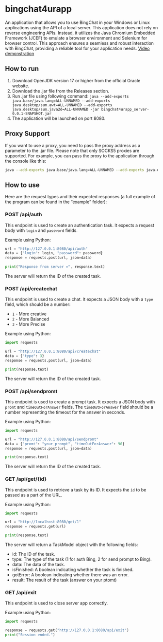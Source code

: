 # bingchat4urapp
An application that allows you to use BingChat in your Windows or Linux applications using the API of a local server. This application does not rely on reverse engineering APIs. Instead, it utilizes the Java Chromium Embedded Framework (JCEF) to emulate a browser environment and Selenium for browser control. This approach ensures a seamless and robust interaction with BingChat, providing a reliable tool for your application needs.
[Video demonstration](https://youtu.be/lHJaL333qAE)

## How to run
1. Download OpenJDK version 17 or higher from the official Oracle website.
2. Download the .jar file from the Releases section.
3. Run .jar file using following command: `java --add-exports java.base/java.lang=ALL-UNNAMED --add-exports java.desktop/sun.awt=ALL-UNNAMED --add-exports java.desktop/sun.java2d=ALL-UNNAMED -jar bingchat4urapp_server-0.0.1-SNAPSHOT.jar` 
4. The application will be launched on port 8080.

## Proxy Support
If you want to use a proxy, you need to pass the proxy address as a parameter to the .jar file. Please note that only SOCKS5 proxies are supported. For example, you can pass the proxy to the application through the console like this:

```bash
java --add-exports java.base/java.lang=ALL-UNNAMED --add-exports java.desktop/sun.awt=ALL-UNNAMED --add-exports java.desktop/sun.java2d=ALL-UNNAMED -jar bingchat4urapp_server-0.0.1-SNAPSHOT.jar --proxy 127.0.0.1:8521
```

## How to use

Here are the request types and their expected responses (а full example of the program can be found in the “example” folder):

### POST /api/auth

This endpoint is used to create an authentication task. It expects a request body with `login` and `password` fields.

Example using Python:

```python
url = "http://127.0.0.1:8080/api/auth"
data = {"login": login, "password": password}
response = requests.post(url, json=data)
    
print("Response from server =", response.text)
```
The server will return the ID of the created task.

### POST /api/createchat
This endpoint is used to create a chat. It expects a JSON body with a `type` field, which should be a number:
* `1` - More creative
* `2` - More Balanced
* `3` - More Precise

Example using Python:
```python
import requests

url = "http://127.0.0.1:8080/api/createchat"
data = {"type": 3}
response = requests.post(url, json=data)

print(response.text)
```
The server will return the ID of the created task.

### POST /api/sendpromt
This endpoint is used to create a prompt task. It expects a JSON body with `promt` and `timeOutForAnswer` fields. The `timeOutForAnswer` field should be a number representing the timeout for the answer in seconds.

Example using Python:
```python
import requests

url = "http://127.0.0.1:8080/api/sendpromt"
data = {"promt": "your_prompt", "timeOutForAnswer": 90}
response = requests.post(url, json=data)

print(response.text)
```
The server will return the ID of the created task.

### GET /api/get/{id}
This endpoint is used to retrieve a task by its ID. It expects the `id` to be passed as a part of the URL.

Example using Python:
```python
import requests

url = "http://localhost:8080/get/1"
response = requests.get(url)

print(response.text)
```
The server will return a TaskModel object with the following fields:

* id: The ID of the task.
* type: The type of the task (1 for auth Bing, 2 for send prompt to Bing).
* data: The data of the task.
* isFinished: A boolean indicating whether the task is finished.
* gotError: A boolean indicating whether there was an error.
* result: The result of the task (answer on your ptomt)

### GET /api/exit
This endpoint is used to close server app correctly.

Example using Python:
```python
import requests

response = requests.get("http://127.0.0.1:8080/api/exit")
print("Session ended.")
```

